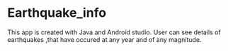 # Earthquake_info
This app is created with Java and Android studio.
User can see details of earthquakes ,that have occured at any year and of any magnitude.

